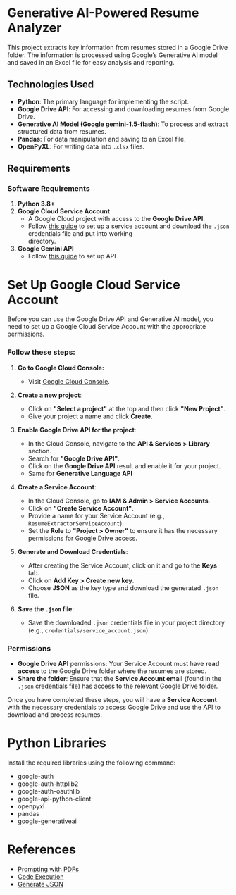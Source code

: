 # Generative AI-Powered Resume Analyzer


This project extracts key information from resumes stored in a Google Drive folder.
The information is processed using Google’s Generative AI model and saved in an Excel file for easy analysis and reporting.

## Technologies Used

- **Python**: The primary language for implementing the script.
- **Google Drive API**: For accessing and downloading resumes from Google Drive.
- **Generative AI Model (Google gemini-1.5-flash)**: To process and extract structured data from resumes.
- **Pandas**: For data manipulation and saving to an Excel file.
- **OpenPyXL**: For writing data into `.xlsx` files.

## Requirements

### Software Requirements

1. **Python 3.8+**
2. **Google Cloud Service Account**
   - A Google Cloud project with access to the **Google Drive API**.
   - Follow [this guide](https://cloud.google.com/docs/authentication/getting-started) to set up a service account and download the `.json` credentials file and put into working       
     directory.
3. **Google Gemini API**
   - Follow [this guide](https://ai.google.dev/gemini-api/docs/models/gemini#gemini-1.5-flash) to set up API

   
# **Set Up Google Cloud Service Account**

  Before you can use the Google Drive API and Generative AI model, you need to set up a Google Cloud Service Account with the appropriate permissions.
  
  ### Follow these steps:
  
  1. **Go to Google Cloud Console:**
     - Visit [Google Cloud Console](https://console.cloud.google.com/).
  
  2. **Create a new project**:
     - Click on **"Select a project"** at the top and then click **"New Project"**.
     - Give your project a name and click **Create**.
  
  3. **Enable Google Drive API for the project**:
     - In the Cloud Console, navigate to the **API & Services > Library** section.
     - Search for **"Google Drive API"**.
     - Click on the **Google Drive API** result and enable it for your project.
     - Same for **Generative Language API**
  
  4. **Create a Service Account**:
     - In the Cloud Console, go to **IAM & Admin > Service Accounts**.
     - Click on **"Create Service Account"**.
     - Provide a name for your Service Account (e.g., `ResumeExtractorServiceAccount`).
     - Set the **Role** to **"Project > Owner"** to ensure it has the necessary permissions for Google Drive access.
  
  5. **Generate and Download Credentials**:
     - After creating the Service Account, click on it and go to the **Keys** tab.
     - Click on **Add Key > Create new key**.
     - Choose **JSON** as the key type and download the generated `.json` file.
  
  6. **Save the `.json` file**:
     - Save the downloaded `.json` credentials file in your project directory (e.g., `credentials/service_account.json`).
  
  ### Permissions
  
  - **Google Drive API** permissions: Your Service Account must have **read access** to the Google Drive folder where the resumes are stored.
  - **Share the folder**: Ensure that the **Service Account email** (found in the `.json` credentials file) has access to the relevant Google Drive folder.
  
  Once you have completed these steps, you will have a **Service Account** with the necessary credentials to access Google Drive and use the API to download and process resumes.
   

# Python Libraries

Install the required libraries using the following command:
  - google-auth
  - google-auth-httplib2
  - google-auth-oauthlib
  - google-api-python-client
  - openpyxl
  - pandas
  - google-generativeai


# References
 - [Prompting with PDFs](https://ai.google.dev/gemini-api/docs/document-processing?lang=python)
 - [Code Execution](https://ai.google.dev/gemini-api/docs/code-execution?lang=python)
 - [Generate JSON](https://ai.google.dev/gemini-api/docs/structured-output?lang=python)
